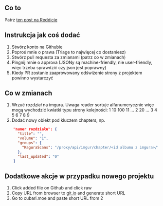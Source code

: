 Co to
---

Patrz [ten post na Reddicie](https://www.reddit.com/r/manga/comments/mcicbp/sl_how_to_host_a_series_on_imgur_with_guyamoe/)

Instrukcja jak coś dodać
---

1. Stwórz konto na Githubie
2. Poproś mnie o prawa (Triage to najwięcej co dostaniesz)
3. Stwórz pull requesta za zmianami (patrz co w zmianach)
4. Pingnij mnie o approva (JSONy są machine-friendly, nie user-friendly, więc trzeba sprawdzić czy json jest poprawny)
5. Kiedy PR zostanie zaaprowowany odświżenie strony z projektem powinno wystarczyć

Co w zmianach
---

1. Wrzuć rozdział na imgura. Uwaga reader sortuje alfanumerycznie więc mogą wychodzić kwiatki typu strony  kolejności:
1 10 100 11 ... 2 20 ... 3 4 5 6 7 8 9
2. Dodać nowy obiekt pod kluczem chapters, np.

```json
    "numer rozdziału": {
      "title": "",
      "volume": "1",
      "groups": {
        "KaguraScans": "/proxy/api/imgur/chapter/<id albumu z imgura>/"
      },
      "last_updated": "0"
    }
```

Dodatkowe akcje w przypadku nowego projektu
---

1. Click added file on Github and click raw
2. Copy URL from browser to [git.io](https://git.io/) and generate short URL
3. Go to cubari.moe and paste short URL from 2